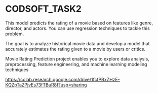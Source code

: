 # CODSOFT_TASK2
This model predicts the rating of a movie based on
features like genre, director, and actors. You can use regression
techniques to tackle this problem.

The goal is to analyze historical movie data and develop a model
that accurately estimates the rating given to a movie by users or
critics.

Movie Rating Prediction project enables you to explore data
analysis, preprocessing, feature engineering, and machine
learning modeling techniques

https://colab.research.google.com/drive/1fctPBxZHzE-KQZpTaZPjvEs73fTBuR8f?usp=sharing
